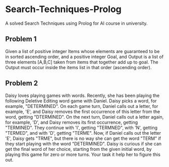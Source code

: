 # Search-Techniques-Prolog
A solved Search Techniques using Prolog for AI course in university.


## Problem 1
Given a list of positive integer Items whose elements are guaranteed to be in sorted ascending order, and a positive integer Goal, and Output  is a list of three elements [A,B,C] 
taken from items that together add up to goal. The Output must occur inside the items list in that order (ascending order).

## Problem 2
Daisy loves playing games with words. Recently, she has been playing the following Deletive Editing word game with Daniel. Daisy picks a word, for example, 
"DETERMINED". On each game turn, Daniel calls out a letter, for example, 'E', and Daisy removes the first occurrence of this letter from the word, getting "DTERMINED".
On the next turn, Daniel calls out a letter again, for example, 'D', and Daisy removes its first occurrence, getting "TERMINED". They continue with 'I', getting "TERMNED", with 'N', getting "TERMED", and with 'D',
getting "TERME". Now, if Daniel calls out the letter 'E', Daisy gets "TRME", but there is no way she can get the word "TERM" if they start playing with the word "DETERMINED".
Daisy is curious if she can get the final word of her choice, starting from the given initial word, by playing this game for zero or more turns. Your task it help her to figure this out.


